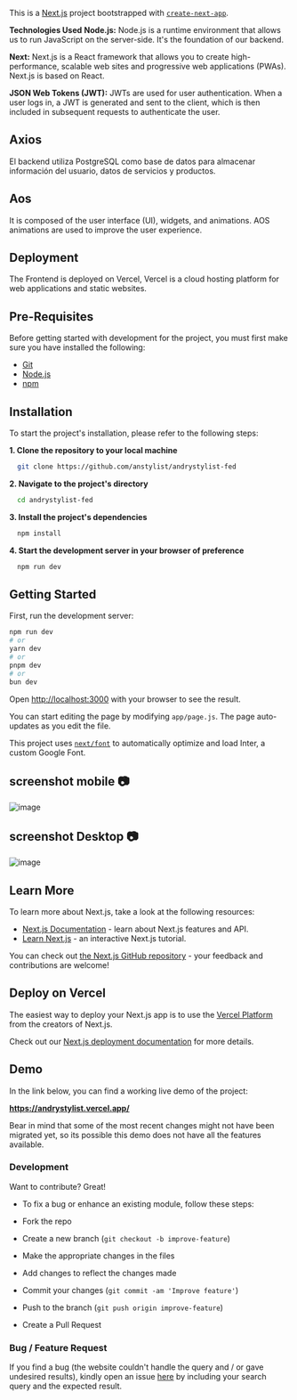 This is a [Next.js](https://nextjs.org/) project bootstrapped with [`create-next-app`](https://github.com/vercel/next.js/tree/canary/packages/create-next-app).


**Technologies Used**
**Node.js:** Node.js is a runtime environment that allows us to run JavaScript on the server-side. It's the foundation of our backend.

**Next:** Next.js is a React framework that allows you to create high-performance, scalable web sites and progressive web applications (PWAs). Next.js is based on React.

**JSON Web Tokens (JWT):** JWTs are used for user authentication. When a user logs in, a JWT is generated and sent to the client, which is then included in subsequent requests to authenticate the user.

## Axios
El backend utiliza PostgreSQL como base de datos para almacenar información del usuario, datos de servicios y productos.

## Aos 
 It is composed of the user interface (UI), widgets, and animations. AOS animations are used to improve the user experience.

## Deployment
The Frontend is deployed on Vercel, Vercel is a cloud hosting platform for web applications and static websites.


## Pre-Requisites
Before getting started with development for the project, you must first make sure you have installed the following:

- [Git](https://git-scm.com/)
- [Node.js](https://nodejs.org/en)
- [npm](https://www.npmjs.com/)

<a name="install"></a>
## Installation

To start the project's installation, please refer to the following steps:

**1. Clone the repository to your local machine**
```bash
  git clone https://github.com/anstylist/andrystylist-fed
```
    
**2. Navigate to the project's directory**
```bash
  cd andrystylist-fed
```

**3. Install the project's dependencies**
```bash
  npm install
```

**4. Start the development server in your browser of preference**
```bash
  npm run dev
```

## Getting Started

First, run the development server:

```bash
npm run dev
# or
yarn dev
# or
pnpm dev
# or
bun dev
```

Open [http://localhost:3000](http://localhost:3000) with your browser to see the result.

You can start editing the page by modifying `app/page.js`. The page auto-updates as you edit the file.

This project uses [`next/font`](https://nextjs.org/docs/basic-features/font-optimization) to automatically optimize and load Inter, a custom Google Font.

## screenshot mobile 📷
![image](<screenshots/mobile (3).png>)

## screenshot Desktop 📷
![image](<screenshots/desktop (1).png>)



## Learn More

To learn more about Next.js, take a look at the following resources:

- [Next.js Documentation](https://nextjs.org/docs) - learn about Next.js features and API.
- [Learn Next.js](https://nextjs.org/learn) - an interactive Next.js tutorial.

You can check out [the Next.js GitHub repository](https://github.com/vercel/next.js/) - your feedback and contributions are welcome!

## Deploy on Vercel

The easiest way to deploy your Next.js app is to use the [Vercel Platform](https://vercel.com/new?utm_medium=default-template&filter=next.js&utm_source=create-next-app&utm_campaign=create-next-app-readme) from the creators of Next.js.

Check out our [Next.js deployment documentation](https://nextjs.org/docs/deployment) for more details.

## Demo

In the link below, you can find a working live demo of the project:


**https://andrystylist.vercel.app/**

Bear in mind that some of the most recent changes might not have been migrated yet, so its possible this demo does not have all the features available.

<a name="features"></a>

### Development

Want to contribute? Great!

- To fix a bug or enhance an existing module, follow these steps:

- Fork the repo

- Create a new branch (`git checkout -b improve-feature`)

- Make the appropriate changes in the files

- Add changes to reflect the changes made

- Commit your changes (`git commit -am 'Improve feature'`)

- Push to the branch (`git push origin improve-feature`)

- Create a Pull Request

### Bug / Feature Request

If you find a bug (the website couldn't handle the query and / or gave undesired results), kindly open an issue [here](https://github.com/anstylist/andrystylist-fed/issues/new) by including your search query and the expected result.


